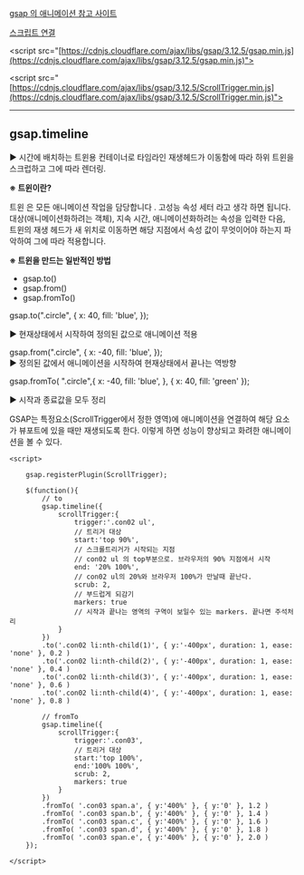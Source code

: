 [gsap 의 애니메이션 참고 사이트](https://gsap.com/resources/get-started/)

[스크립트 연결](https://cdnjs.com/libraries/gsap)

<script src="[https://cdnjs.cloudflare.com/ajax/libs/gsap/3.12.5/gsap.min.js](https://cdnjs.cloudflare.com/ajax/libs/gsap/3.12.5/gsap.min.js)"></script>

<script src="[https://cdnjs.cloudflare.com/ajax/libs/gsap/3.12.5/ScrollTrigger.min.js](https://cdnjs.cloudflare.com/ajax/libs/gsap/3.12.5/ScrollTrigger.min.js)"></script>

---

## **gsap.timeline**

▶ 시간에 배치하는 트윈용 컨테이너로 타임라인 재생헤드가 이동함에 따라 하위 트윈을 스크럽하고 그에 따라 렌더링.

**※ 트윈이란?**

트윈 은 모든 애니메이션 작업을 담당합니다 . 고성능 속성 세터 라고 생각 하면 됩니다. 대상(애니메이션화하려는 객체), 지속 시간, 애니메이션화하려는 속성을 입력한 다음, 트윈의 재생 헤드가 새 위치로 이동하면 해당 지점에서 속성 값이 무엇이어야 하는지 파악하여 그에 따라 적용합니다.

**※ 트윈을 만드는 일반적인 방법** 

-   gsap.to()
-   gsap.from()
-   gsap.fromTo()

gsap.to(".circle", { x: 40, fill: 'blue', });

▶ 현재상태에서 시작하여 정의된 값으로 애니메이션 적용  
  
gsap.from(".circle", { x: -40, fill: 'blue', });  
▶ 정의된 값에서 애니메이션을 시작하여 현재상태에서 끝나는 역방향

  
gsap.fromTo( ".circle",{ x: -40, fill: 'blue', }, { x: 40, fill: 'green' });

▶ 시작과 종료값을 모두 정리

GSAP는 특정요소(ScrollTrigger에서 정한 영역)에 애니메이션을 연결하여 해당 요소가 뷰포트에 있을 때만 재생되도록 한다. 이렇게 하면 성능이 향상되고 화려한 애니메이션을 볼 수 있다.

```
<script>

    gsap.registerPlugin(ScrollTrigger);

    $(function(){
        // to
        gsap.timeline({
            scrollTrigger:{
                trigger:'.con02 ul',
                // 트리거 대상
                start:'top 90%',
                // 스크롤트리거가 시작되는 지점
                // con02 ul 의 top부분으로. 브라우저의 90% 지점에서 시작
                end: '20% 100%',
                // con02 ul의 20%와 브라우저 100%가 만날때 끝난다.
                scrub: 2,
                // 부드럽게 되감기
                markers: true
                // 시작과 끝나는 영역의 구역이 보일수 있는 markers. 끝나면 주석처리
            }
        })
        .to('.con02 li:nth-child(1)', { y:'-400px', duration: 1, ease: 'none' }, 0.2 )
        .to('.con02 li:nth-child(2)', { y:'-400px', duration: 1, ease: 'none' }, 0.4 )
        .to('.con02 li:nth-child(3)', { y:'-400px', duration: 1, ease: 'none' }, 0.6 )
        .to('.con02 li:nth-child(4)', { y:'-400px', duration: 1, ease: 'none' }, 0.8 )

        // fromTo
        gsap.timeline({
            scrollTrigger:{
                trigger:'.con03',
                // 트리거 대상
                start:'top 100%',
                end:'100% 100%',
                scrub: 2,
                markers: true
            }
        })
        .fromTo( '.con03 span.a', { y:'400%' }, { y:'0' }, 1.2 )
        .fromTo( '.con03 span.b', { y:'400%' }, { y:'0' }, 1.4 )
        .fromTo( '.con03 span.c', { y:'400%' }, { y:'0' }, 1.6 )
        .fromTo( '.con03 span.d', { y:'400%' }, { y:'0' }, 1.8 )
        .fromTo( '.con03 span.e', { y:'400%' }, { y:'0' }, 2.0 )
    });

</script>
```